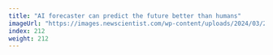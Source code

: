 ```yaml
---
title: "AI forecaster can predict the future better than humans"
imageUrl: "https://images.newscientist.com/wp-content/uploads/2024/03/25191017/SEI_196712963.jpg?width=788"
index: 212
weight: 212
---
```

